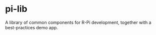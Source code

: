 # pi-lib

A library of common components for R-Pi development, together with a best-practices demo app.

